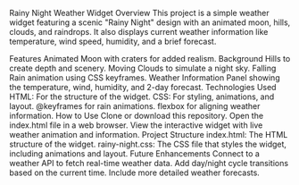 Rainy Night Weather Widget
Overview
This project is a simple weather widget featuring a scenic "Rainy Night" design with an animated moon, hills, clouds, and raindrops. It also displays current weather information like temperature, wind speed, humidity, and a brief forecast.

Features
Animated Moon with craters for added realism.
Background Hills to create depth and scenery.
Moving Clouds to simulate a night sky.
Falling Rain animation using CSS keyframes.
Weather Information Panel showing the temperature, wind, humidity, and 2-day forecast.
Technologies Used
HTML: For the structure of the widget.
CSS: For styling, animations, and layout.
@keyframes for rain animations.
flexbox for aligning weather information.
How to Use
Clone or download this repository.
Open the index.html file in a web browser.
View the interactive widget with live weather animation and information.
Project Structure
index.html: The HTML structure of the widget.
rainy-night.css: The CSS file that styles the widget, including animations and layout.
Future Enhancements
Connect to a weather API to fetch real-time weather data.
Add day/night cycle transitions based on the current time.
Include more detailed weather forecasts.
